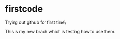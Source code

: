 # firstcode
Trying out github for first time\\

This is my new brach which is testing how to use them.
